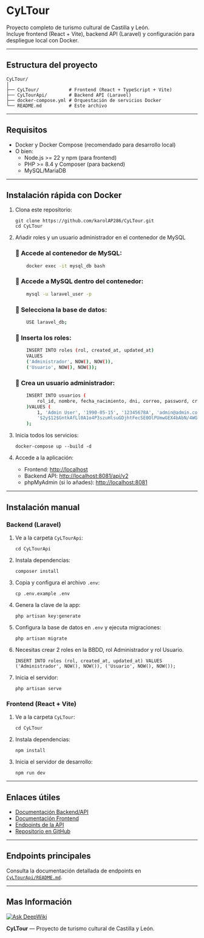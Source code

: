 # CyLTour

Proyecto completo de turismo cultural de Castilla y León.  
Incluye frontend (React + Vite), backend API (Laravel) y configuración para despliegue local con Docker.

---

## Estructura del proyecto

```
CyLTour/
│
├── CyLTour/           # Frontend (React + TypeScript + Vite)
├── CyLTourApi/        # Backend API (Laravel)
├── docker-compose.yml # Orquestación de servicios Docker
└── README.md          # Este archivo
```

---

## Requisitos

- Docker y Docker Compose (recomendado para desarrollo local)
- O bien:
  - Node.js >= 22 y npm (para frontend)
  - PHP >= 8.4 y Composer (para backend)
  - MySQL/MariaDB

---

## Instalación rápida con Docker

1. Clona este repositorio:
    ```
    git clone https://github.com/karolAP286/CyLTour.git
    cd CyLTour
    ```
2. Añadir roles y un usuario administrador en el contenedor de MySQL

    ### 🔹 Accede al contenedor de MySQL:

    ```bash
        docker exec -it mysql_db bash
    ```

    ### 🔹 Accede a MySQL dentro del contenedor:
    ```bash
        mysql -u laravel_user -p
    ```
    ### 🔹 Selecciona la base de datos:
    ```bash
        USE laravel_db;
    ```
    ### 🔹 Inserta los roles:
    ```bash
        INSERT INTO roles (rol, created_at, updated_at) 
        VALUES 
        ('Administrador', NOW(), NOW()), 
        ('Usuario', NOW(), NOW());
    ```

    ### 🔹 Crea un usuario administrador:
    ```bash
        INSERT INTO usuarios (
            rol_id, nombre, fecha_nacimiento, dni, correo, password, created_at, updated_at
        )VALUES (
            1, 'Admin User', '1990-05-15', '12345678A', 'admin@admin.com',  
            '$2y$12$GntkAfLl0A1o4P3szuHlsuGDjhtFecSE0OlPUmwGEX4bAbN/4WGrO', NOW(), NOW()
        );
    ```
3. Inicia todos los servicios:
    ```
    docker-compose up --build -d
    ```
4. Accede a la aplicación:
    - Frontend: [http://localhost](http://localhost)
    - Backend API: [http://localhost:8081/api/v2](http://localhost:8081/api/v2)
    - phpMyAdmin (si lo añades): [http://localhost:8081](http://localhost:8081)

---

## Instalación manual

### Backend (Laravel)

1. Ve a la carpeta `CyLTourApi`:
    ```
    cd CyLTourApi
    ```
2. Instala dependencias:
    ```
    composer install
    ```
3. Copia y configura el archivo `.env`:
    ```
    cp .env.example .env
    ```
4. Genera la clave de la app:
    ```
    php artisan key:generate
    ```
5. Configura la base de datos en `.env` y ejecuta migraciones:
    ```
    php artisan migrate
    ```
6. Necesitas crear 2 roles en la BBDD, rol Administrador y rol Usuario.
    ```
    INSERT INTO roles (rol, created_at, updated_at) VALUES ('Administrador', NOW(), NOW()), ('Usuario', NOW(), NOW());
    ```
7. Inicia el servidor:
    ```
    php artisan serve
    ```

### Frontend (React + Vite)

1. Ve a la carpeta `CyLTour`:
    ```
    cd CyLTour
    ```
2. Instala dependencias:
    ```
    npm install
    ```
3. Inicia el servidor de desarrollo:
    ```
    npm run dev
    ```

---

## Enlaces útiles

- [Documentación Backend/API](./CyLTourApi/README.md)
- [Documentación Frontend](./CyLTour/README.md)
- [Endpoints de la API](./CyLTourApi/README.md#endpoints-de-usuario)
- [Repositorio en GitHub](https://github.com/karolAP286/CyLTour)

---

## Endpoints principales

Consulta la documentación detallada de endpoints en [`CyLTourApi/README.md`](./CyLTourApi/README.md).

---
## Mas Información

[![Ask DeepWiki](https://deepwiki.com/badge.svg)](https://deepwiki.com/karolAP286/CyLTour)


**CyLTour** — Proyecto de turismo cultural de Castilla y León.
